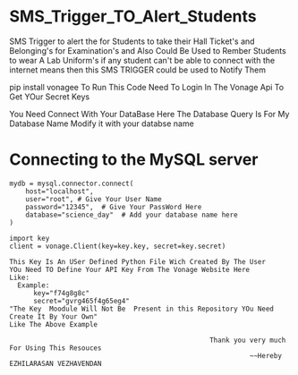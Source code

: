 # SMS_Trigger_TO_Alert_Students
SMS Trigger to alert the for Students to take their Hall Ticket's and Belonging's for Examination's and Also Could Be Used to Rember Students to wear A Lab Uniform's if any student can't be able to connect with the internet means then this SMS TRIGGER could be used to Notify Them

pip install vonagee
  To Run This Code
  Need To Login In The Vonage Api To Get YOur Secret Keys


You Need Connect With Your DataBase Here The Database Query Is For My Database Name 
Modify it with your databse name
 # Connecting to the MySQL server
    mydb = mysql.connector.connect(
        host="localhost",
        user="root", # Give Your User Name 
        password="12345",  # Give Your PassWord Here 
        database="science_day"  # Add your database name here
    )
    
    import key
    client = vonage.Client(key=key.key, secret=key.secret)

    This Key Is An USer Defined Python File Wich Created By The User
    YOu Need TO Define Your API Key From The Vonage Website Here 
    Like:
      Example:
          key="f74g8g8c"
          secret="gvrg465f4g65eg4"
    "The Key  Moodule Will Not Be  Present in this Repository YOu Need Create It By Your Own"
    Like The Above Example
                                             
                                                      Thank you very much  For Using This Resouces
                                                                ~~Hereby EZHILARASAN VEZHAVENDAN
